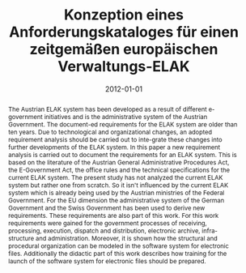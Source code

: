 ---
abstract: The Austrian ELAK system has been developed as a result of different e-government
  initiatives and is the administrative system of the Austrian Government. The document-ed
  requirements for the ELAK system are older than ten years. Due to technological
  and organizational changes, an adopted requirement analysis should be carried out
  to inte-grate these changes into further developments of the ELAK system. In this
  paper a new requirement analysis is carried out to document the requirements for
  an ELAK system. This is based on the literature of the Austrian General Administrative
  Procedures Act, the E-Government Act, the office rules and the technical specifications
  for the current ELAK system. The present study has not analyzed the current ELAK
  system but rather one from scratch. So it isn't influenced by the current ELAK system
  which is already being used by the Austrian ministries of the Federal Government.
  For the EU dimension the administrative system of the German Government and the
  Swiss Government has been used to derive new requirements. These requirements are
  also part of this work. For this work requirements were gained for the government
  processes of receiving, processing, execution, dispatch and distribution, electronic
  archive, infra-structure and administration. Moreover, it is shown how the structural
  and procedural organization can be modeled in the software system for electronic
  files. Additionally the didactic part of this work describes how training for the
  launch of the software system for electronic files should be prepared.
authors:
- Tanja Starzinger
date: '2012-01-01'
featured: false
links:
- name: Publik
  url: https://publik.tuwien.ac.at/showentry.php?ID=215604&lang=2
publication_types:
- '7'
publishDate: '2012-01-01'
title: Konzeption eines Anforderungskataloges für einen zeitgemäßen europäischen Verwaltungs-ELAK
url_pdf: ''
---